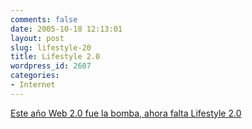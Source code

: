 ```yaml
---
comments: false
date: 2005-10-18 12:13:01
layout: post
slug: lifestyle-20
title: Lifestyle 2.0
wordpress_id: 2607
categories:
- Internet
---
```


[Este año Web 2.0 fue la bomba, ahora falta Lifestyle 2.0](http://www.emergintex.com/blog/?p=107)
